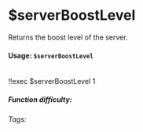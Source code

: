 # $serverBoostLevel
Returns the boost level of the server.

#### Usage: `$serverBoostLevel`
<br/>
<discord-messages>
	<discord-message :bot="false" role-color="#ffcc9a" author="Member">
		!!exec $serverBoostLevel
	</discord-message>
	<discord-message :bot="true" role-color="#0099ff" author="Custom Command" avatar="https://media.discordapp.net/avatars/725721249652670555/781224f90c3b841ba5b40678e032f74a.webp">
		1
	</discord-message>
</discord-messages>

##### Function difficulty: <Badge type="tip" text="Easy" vertical="middle" /> 
###### Tags: <Badge type="tip" text="Server" vertical="middle" /> <Badge type="tip" text="Boosts" vertical="middle" /> <Badge type="tip" text="boosting" vertical="middle" /> <Badge type="tip" text="Guild" vertical="middle" />